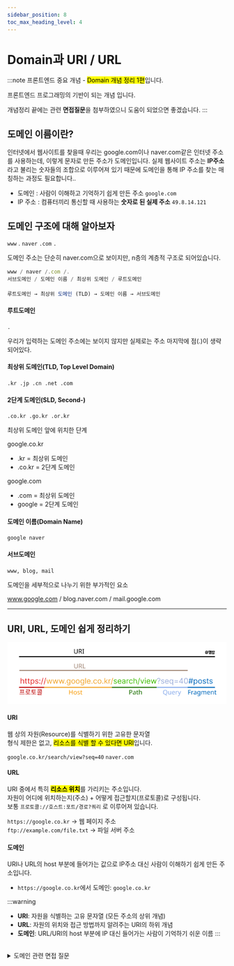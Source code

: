 ```yaml
---
sidebar_position: 8
toc_max_heading_level: 4
---
```


# Domain과 URI / URL

:::note
프론트엔드 중요 개념 - <mark>Domain 개념 정리 1편</mark>입니다.

프론트엔드 프로그래밍의 기반이 되는 개념 입니다.

개념정리 끝에는 관련 **면접질문**을 첨부하였으니 도움이 되었으면 좋겠습니다.
:::

## 도메인 이름이란?

인터넷에서 웹사이트를 찾을때 우리는 google.com이나 naver.com같은 인터넷 주소를 사용하는데, 이렇게 문자로 만든 주소가 도메인입니다. 실제 웹사이트 주소는 **IP주소**라고 불리는 숫자들의 조합으로 이루어져 있기 때문에 도메인을 통해 IP 주소를 찾는 매칭하는 과정도 필요합니다..

- 도메인 : 사람이 이해하고 기억하기 쉽게 만든 주소 `google.com`
- IP 주소 : 컴퓨터끼리 통신할 때 사용하는 **숫자로 된 실제 주소** `49.8.14.121`


## 도메인 구조에 대해 알아보자

`www` . `naver` `.com` `.`

도메인 주소는 단순히 naver.com으로 보이지만, n층의 계층적 구조로 되어있습니다.

```jsx
www / naver /.com /.
서브도메인 / 도메인 이름 / 최상위 도메인 / 루트도메인

루트도메인 → 최상위 도메인 (TLD) → 도메인 이름 → 서브도메인 
```

#### 루트도메인

`.`

우리가 입력하는 도메인 주소에는 보이지 않지만 실제로는 주소 마지막에 점(.)이 생략되어있다.

#### 최상위 도메인(TLD, Top Level Domain)

`.kr .jp .cn .net .com`

#### 2단계 도메인(SLD, Second-)

`.co.kr .go.kr .or.kr`

최상위 도메인 앞에 위치한 단계

google.co.kr  
- .kr = 최상위 도메인
- .co.kr = 2단계 도메인

google.com
- .com = 최상위 도메인
- google = 2단계 도메인

#### 도메인 이름(Domain Name)

`google naver`

#### 서브도메인

`www, blog, mail`

도메인을 세부적으로 나누기 위한 부가적인 요소

www.google.com / blog.naver.com / mail.google.com


---


## URI, URL, 도메인 쉽게 정리하기

![URI-URL](./img/uri.png)

#### URI

웹 상의 자원(Resource)를 식별하기 위한 고유한 문자열  
형식 제한은 없고, <mark>리소스를 식별 할 수 있다면 URI</mark>입니다.

`google.co.kr/search/view?seq=40`
`naver.com`

#### URL

URI 중에서 특히 <mark>**리소스 위치**</mark>를 가리키는 주소입니다.  
자원이 어디에 위치하는지(주소) + 어떻게 접근할지(프로토콜)로 구성됩니다.  
보통 `프로토콜://호스트:포트/경로?쿼리` 로 이루어져 있습니다.  

`https://google.co.kr` → 웹 페이지 주소  
`ftp://example.com/file.txt` → 파일 서버 주소

#### 도메인

URI나 URL의 host 부분에 들어가는 값으로 IP주소 대신 사람이 이해하기 쉽게 만든 주소입니다.

- `https://google.co.kr`에서 도메인: `google.co.kr`

:::warning
- **URI**: 자원을 식별하는 고유 문자열 (모든 주소의 상위 개념)
- **URL**: 자원의 위치와 접근 방법까지 알려주는 URI의 하위 개념
- **도메인**: URL/URI의 host 부분에 IP 대신 들어가는 사람이 기억하기 쉬운 이름
:::
<br/>
<details>
  <summary>도메인 관련 면접 질문</summary>
    
    @ www.google.com 도메인을 브라우저에 입력했을 때 일어나는 일을 순차적으로 설명해주세요.
    
    @ URI와 URL의 차이점은 무엇인가요
</details>

